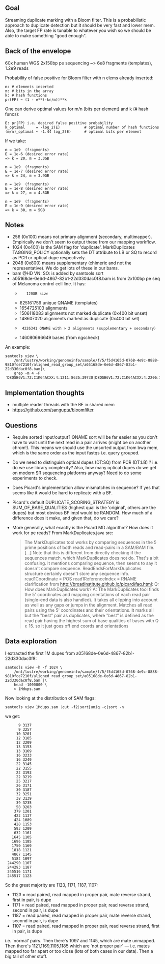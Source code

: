 ## Goal

Streaming duplicate marking with a Bloom filter. This is a probabilistic
approach to duplicate detection but it should be very fast and lower mem. Also,
the target FP rate is tunable to whatever you wish so we should be able to make
something "good enough".

## Back of the envelope

60x human WGS 2x150bp pe sequencing ~> 6e8 fragments (templates), 1.2e9 reads

Probability of false positive for Bloom filter with n elems already inserted:

    n: # elements inserted
    m: # bits in the array
    k: # hash functions
    pr(FP) ~ (1 - e**(-kn/m))**k

One can derive optimal values for m/n (bits per element) and k (# hash funcs):

    E: pr(FP) i.e. desired false positive probability
    k_optimal     = -log_2(E)           # optimal number of hash functions
    (m/n)_optimal ~ -1.44 log_2(E)      # optimal bits per element

If we take:

    n = 1e9  (fragments)
    E = 1e-6 (desired error rate)
    => k = 20, m = 3.3GB

    n = 1e9  (fragments)
    E = 1e-7 (desired error rate)
    => k = 24, m = 3.9GB

    n = 1e9  (fragments)
    E = 1e-8 (desired error rate)
    => k = 27, m = 4.5GB

    n = 1e9  (fragments)
    E = 1e-9 (desired error rate)
    => k = 30, m = 5GB

## Notes

* 256 (0x100) means not primary alignment (secondary, multimapper). Empirically
  we don't seem to output these from our mapping workflow.
* 1024 (0x400) is the SAM flag for 'duplicate'. MarkDuplicates TAGGING_POLICY
  optionally sets the DT attribute to LB or SQ to record as PCR or optical dupe
  respectively.
* 2048 (0x800) means supplementary (chimeric and not the representative). We do
  get lots of these in our bams.
* bam @HD VN: SO: is added by samtools sort
* a05168de-0e6d-4867-82b1-22d330dac0f8.bam is from 2x100bp pe seq of Melanoma
  control cell line.
  It has:
  -        120GB size
  -    825161759 unique QNAME (templates)
  -   1654725103 alignments
  -   1506118083 alignments not marked duplicate (0x400 bit unset)
  -    148607020 alignments marked as duplicate (0x400 bit set)
  -      4226341 QNAME with > 2 alignments (supplementary + secondary)
  - 146080696649 bases (from ngscheck)

An example:

    samtools view \
        /mnt/lustre/working/genomeinfo/sample/f/5/f5d4165d-0768-4e9c-8888-9810fce7210f/aligned_read_group_set/a05168de-0e6d-4867-82b1-22d330dac0f8.bam|\
        grep -m 4 -P 'D8QSB6V1:72:C1K64ACXX:4:1211:8635:39730|D8QSB6V1:72:C1K64ACXX:4:2206:19121:40710'

## Implementation thoughts

* multiple reader threads with the BF in shared mem
* https://github.com/sangupta/bloomfilter

## Questions

* Require sorted input/output? QNAME sort will be far easier as you don't have
  to wait until the next read in a pair arrives (might be on another chrom!).
  This means we should use the unsorted output from bwa mem, which is the same
  order as the input fastqs i.e. query grouped.

* Do we need to distinguish optical dupes (DT:SQ) from PCR (DT:LB) ?
  i.e. do we use library complexity? Also, how many optical dupes do we get on
  modern SR sequencing platforms anyway? Need to do some experiments to check.

* Does Picard's implementation allow mismatches in sequence? If yes that seems
  like it would be hard to replicate with a BF.

* Picard's default DUPLICATE_SCORING_STRATEGY is SUM_OF_BASE_QUALITIES (highest
  qual is the 'original', others are the dupes) but most obvious BF impl would
  be RANDOM. How much of a difference does it make, and given that, do we care?

* More generally, what exactly is the Picard MD algorithm? How does it work for
  pe reads? From MarkDuplicates.java src:
  > The MarkDuplicates tool works by comparing sequences in the 5 prime
  > positions of both reads and read-pairs in a SAM/BAM file. [...]
  > Note that this is different from directly checking if the sequences match,
  > which MarkDuplicates does not do.
  That's a bit confusing. It mentions comparing sequence, then seems to say
  it doesn't compare sequence. ReadEndsForMarkDuplicates structure certainly
  doesn't store any sequence info.
  read1Coordinate = POS
  read1ReferenceIndex = RNAME
  clarification from http://broadinstitute.github.io/picard/faq.html:
  > Q: How does MarkDuplicates work?
  > A: The MarkDuplicates tool finds the 5' coordinates and mapping
  > orientations of each read pair (single-end data is also handled). It takes
  > all clipping into account as well as any gaps or jumps in the alignment.
  > Matches all read pairs using the 5' coordinates and their orientations.
  > It marks all but the "best" pair as duplicates, where "best" is defined as
  > the read pair having the highest sum of base qualities of bases with Q ≥ 15.
  so it just goes off end coords and orientations

## Data exploration

I extracted the first 1M dupes from a05168de-0e6d-4867-82b1-22d330dac0f8:

```
samtools view -h -f 1024 \
	/mnt/lustre/working/genomeinfo/sample/f/5/f5d4165d-0768-4e9c-8888-9810fce7210f/aligned_read_group_set/a05168de-0e6d-4867-82b1-22d330dac0f8.bam |\
	head -1000000 \
	> 1Mdups.sam
```
Now looking at the distribution of SAM flags:
```
samtools view 1Mdups.sam |cut -f2|sort|uniq -c|sort -n
```
we get:
```
      9 3137
      9 3257
     10 3201
     12 3185
     12 3209
     13 3153
     13 3169
     16 3233
     16 3249
     22 3145
     22 3155
     22 3193
     22 3219
     25 3217
     26 3171
     30 3187
     32 3251
     38 3139
     39 3235
     58 3203
    379 1201
    422 1137
    424 1089
    428 1153
    593 1209
    632 1161
   1645 1105
   1696 1185
   1750 1169
   1818 1121
   4867 1145
   5182 1097
 244290 1107
 244293 1187
 245516 1171
 245517 1123
```

So the great majority are 1123, 1171, 1187, 1107:

  * 1123 = read paired, read mapped in proper pair, mate reverse strand, first in pair, is dupe
  * 1171 = read paired, read mapped in proper pair, read reverse strand, second in pair, is dupe
  * 1187 = read paired, read mapped in proper pair, mate reverse strand, second in pair, is dupe
  * 1107 = read paired, read mapped in proper pair, read reverse strand, first in pair, is dupe

i.e. 'normal' pairs.
Then there's 1097 and 1145, which are mate unmapped.
Then there's 1121,1169,1105,1185 which are 'not proper pair' — i.e. mates mapped
too far apart or too close (lots of both cases in our data).
Then a big tail of other stuff.

